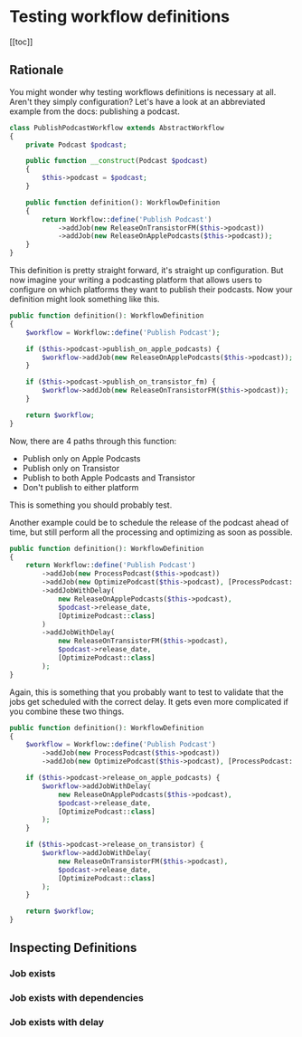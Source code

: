 # Testing workflow definitions

[[toc]]

## Rationale

You might wonder why testing workflows definitions is necessary at all. Aren't they simply configuration? Let's have a look at an abbreviated example from the docs: publishing a podcast.

```php
class PublishPodcastWorkflow extends AbstractWorkflow
{
    private Podcast $podcast;

    public function __construct(Podcast $podcast)
    {
        $this->podcast = $podcast;
    }

    public function definition(): WorkflowDefinition
    {
        return Workflow::define('Publish Podcast')
            ->addJob(new ReleaseOnTransistorFM($this->podcast))
            ->addJob(new ReleaseOnApplePodcasts($this->podcast));
    }
}
```

This definition is pretty straight forward, it's straight up configuration. But now imagine your writing a podcasting platform that allows users to configure on which platforms they want to publish their podcasts. Now your definition might look something like this.

```php
public function definition(): WorkflowDefinition
{
    $workflow = Workflow::define('Publish Podcast');

    if ($this->podcast->publish_on_apple_podcasts) {
        $workflow->addJob(new ReleaseOnApplePodcasts($this->podcast));
    }

    if ($this->podcast->publish_on_transistor_fm) {
        $workflow->addJob(new ReleaseOnTransistorFM($this->podcast));
    }

    return $workflow;
}
```

Now, there are 4 paths through this function:

- Publish only on Apple Podcasts
- Publish only on Transistor
- Publish to both Apple Podcasts and Transistor
- Don't publish to either platform

This is something you should probably test.

Another example could be to schedule the release of the podcast ahead of time, but still perform all the processing and optimizing as soon as possible.

```php
public function definition(): WorkflowDefinition
{
    return Workflow::define('Publish Podcast')
        ->addJob(new ProcessPodcast($this->podcast))
        ->addJob(new OptimizePodcast($this->podcast), [ProcessPodcast::class])
        ->addJobWithDelay(
            new ReleaseOnApplePodcasts($this->podcast),
            $podcast->release_date,
            [OptimizePodcast::class]
        )
        ->addJobWithDelay(
            new ReleaseOnTransistorFM($this->podcast),
            $podcast->release_date,
            [OptimizePodcast::class]
        );
}
```

Again, this is something that you probably want to test to validate that the jobs get scheduled with the correct delay. It gets even more complicated if you combine these two things.

```php
public function definition(): WorkflowDefinition
{
    $workflow = Workflow::define('Publish Podcast')
        ->addJob(new ProcessPodcast($this->podcast))
        ->addJob(new OptimizePodcast($this->podcast), [ProcessPodcast::class]);

    if ($this->podcast->release_on_apple_podcasts) {
        $workflow->addJobWithDelay(
            new ReleaseOnApplePodcasts($this->podcast),
            $podcast->release_date,
            [OptimizePodcast::class]
        );
    }

    if ($this->podcast->release_on_transistor) {
        $workflow->addJobWithDelay(
            new ReleaseOnTransistorFM($this->podcast),
            $podcast->release_date,
            [OptimizePodcast::class]
        );
    }

    return $workflow;
}
```

## Inspecting Definitions

### Job exists

### Job exists with dependencies

### Job exists with delay
